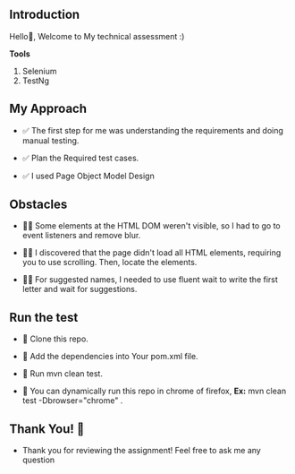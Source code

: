 ## Introduction
Hello👋, Welcome to My technical assessment :)

**Tools**
  1. Selenium
  2. TestNg

## My Approach

- ✅ The first step for me was understanding the requirements and doing manual testing.

- ✅ Plan the Required test cases.

- ✅ I used Page Object Model Design

  
## Obstacles

- 😮‍💨 Some elements at the HTML DOM weren't visible, so I had to go to event listeners and remove blur.

- 😮‍💨 I discovered that the page didn't load all HTML elements, requiring you to use scrolling. Then, locate the elements.
  
- 😮‍💨 For suggested names, I needed to use fluent wait to write the first letter and wait for suggestions.


  
## Run the test

- 💪 Clone this repo.

- 💪 Add the dependencies into Your pom.xml file.
  
- 💪 Run mvn clean test.

- 💪 You can dynamically run this repo in chrome of firefox, **Ex:** mvn clean test -Dbrowser="chrome"  .


## Thank You! 🥳
- Thank you for reviewing the assignment! Feel free to ask me any question




